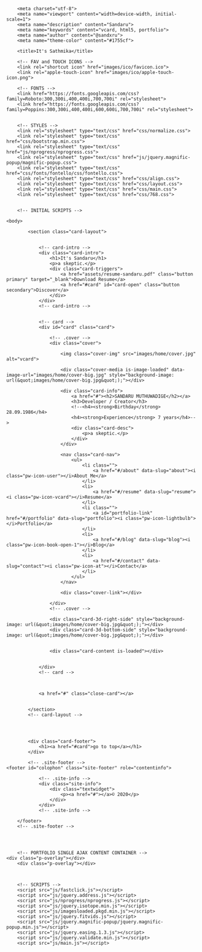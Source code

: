 <html lang="en" class="one-page-layout sound-effects no-touch ready is-card-loaded loaded" data-audio-wind="audio/wind.mp3" data-audio-wind-reverse="audio/wind-reverse.mp3" data-audio-tick="audio/tick.mp3"><head>
    
		<meta charset="utf-8">
        <meta name="viewport" content="width=device-width, initial-scale=1">
        <meta name="description" content="Sandaru">
        <meta name="keywords" content="vcard, html5, portfolio">
        <meta name="author" content="@sandxru">
        <meta name="theme-color" content="#1755cf">

        <title>It's Sathmika</title>

        <!-- FAV and TOUCH ICONS -->
        <link rel="shortcut icon" href="images/ico/favicon.ico">
        <link rel="apple-touch-icon" href="images/ico/apple-touch-icon.png">
		 
        <!-- FONTS -->
        <link href="https://fonts.googleapis.com/css?family=Roboto:300,300i,400,400i,700,700i" rel="stylesheet">
        <link href="https://fonts.googleapis.com/css?family=Poppins:300,300i,400,400i,600,600i,700,700i" rel="stylesheet">
                         
       
        <!-- STYLES -->
        <link rel="stylesheet" type="text/css" href="css/normalize.css">
        <link rel="stylesheet" type="text/css" href="css/bootstrap.min.css">
        <link rel="stylesheet" type="text/css" href="js/nprogress/nprogress.css">
        <link rel="stylesheet" type="text/css" href="js/jquery.magnific-popup/magnific-popup.css">
        <link rel="stylesheet" type="text/css" href="css/fonts/fontello/css/fontello.css">
        <link rel="stylesheet" type="text/css" href="css/align.css">
        <link rel="stylesheet" type="text/css" href="css/layout.css">
        <link rel="stylesheet" type="text/css" href="css/main.css">
        <link rel="stylesheet" type="text/css" href="css/768.css">

        
        <!-- INITIAL SCRIPTS -->
<script src="js/jquery-3.2.1.min.js"></script>
</head>
    
    
    
	<body>
<!-- card-layout -->
            <section class="card-layout">
            
            
            	<!-- card-intro -->
                <div class="card-intro">
                    <h1>It's Sandaru</h1>
                    <p>a skeptic.</p>
                    <div class="card-triggers">
                        <a href="assets/resume-sandaru.pdf" class="button primary" target="_blank">Download Resume</a>
                        <a href="#card" id="card-open" class="button secondary">Discover</a>
                    </div>
                </div>
                <!-- card-intro -->
        
        		
                <!-- card -->
                <div id="card" class="card">
                
                    <!-- .cover -->
                    <div class="cover">
                        
                        <img class="cover-img" src="images/home/cover.jpg" alt="vcard">
                        
                        <div class="cover-media is-image-loaded" data-image-url="images/home/cover-big.jpg" style="background-image: url(&quot;images/home/cover-big.jpg&quot;);"></div>
                        
                        <div class="card-info">
                            <a href="#"><h2>SANDARU MUTHUWADIGE</h2></a>
                            <h3>Developer / Creator</h3>
                            <!--<h4><strong>Birthday</strong> 28.09.1986</h4>
                            <h4><strong>Experience</strong> 7 years</h4>-->
                            <div class="card-desc">
                                <p>a skeptic.</p>
                            </div>
                        </div>
                    
                        <nav class="card-nav">
                            <ul>
                                <li class="">
                                    <a href="#/about" data-slug="about"><i class="pw-icon-user"></i>About Me</a>
                                </li>
                                <li>
                                    <a href="#/resume" data-slug="resume"><i class="pw-icon-vcard"></i>Resume</a>
                                </li>
                                <li class="">
                                    <a id="portfolio-link" href="#/portfolio" data-slug="portfolio"><i class="pw-icon-lightbulb"></i>Portfolio</a>
                                </li>
                                <li>
                                    <a href="#/blog" data-slug="blog"><i class="pw-icon-book-open-1"></i>Blog</a>
                                </li>
                                <li>
                                    <a href="#/contact" data-slug="contact"><i class="pw-icon-at"></i>Contact</a>
                                </li>
                            </ul>
                        </nav>
                        
                        <div class="cover-link"></div>
                        
                    </div>
                    <!-- .cover -->
                    
                    <div class="card-3d-right-side" style="background-image: url(&quot;images/home/cover-big.jpg&quot;);"></div>
                    <div class="card-3d-bottom-side" style="background-image: url(&quot;images/home/cover-big.jpg&quot;);"></div>
                    
                    
                    <div class="card-content is-loaded"></div>
                    
                    
                </div>
                <!-- card -->
                
                
                
                <a href="#" class="close-card"></a>
                
                
            </section>
            <!-- card-layout -->
                    
                    
                    
                    
            <div class="card-footer">
                <h1><a href="#card">go to top</a></h1>
            </div>
            
            <!-- .site-footer -->
    <footer id="colophon" class="site-footer" role="contentinfo">
                
                <!-- .site-info --> 
                <div class="site-info">
                    <div class="textwidget">
                        <p><a href="#"></a>© 2020</p>
                    </div>
                </div>
                <!-- .site-info --> 
                
        </footer>
        <!-- .site-footer --> 
            
            

        
        <!-- PORTFOLIO SINGLE AJAX CONTENT CONTAINER -->
    <div class="p-overlay"></div>
        <div class="p-overlay"></div>
        
        
        
        <!-- SCRIPTS -->
		<script src="js/fastclick.js"></script>
        <script src="js/jquery.address.js"></script>
        <script src="js/nprogress/nprogress.js"></script>
        <script src="js/jquery.isotope.min.js"></script>
        <script src="js/imagesloaded.pkgd.min.js"></script>
        <script src="js/jquery.fitvids.js"></script>
        <script src="js/jquery.magnific-popup/jquery.magnific-popup.min.js"></script>
        <script src="js/jquery.easing.1.3.js"></script>
        <script src="js/jquery.validate.min.js"></script>
        <script src="js/main.js"></script>
        


</body></html>
